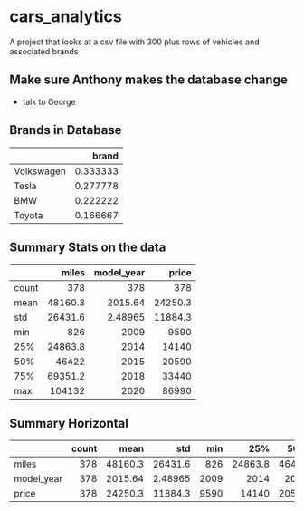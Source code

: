 # cars_analytics
A project that looks at a csv file with 300 plus rows of vehicles and associated brands

## Make sure Anthony makes the database change
- talk to George

## Brands in Database
|            |    brand |
|:-----------|---------:|
| Volkswagen | 0.333333 |
| Tesla      | 0.277778 |
| BMW        | 0.222222 |
| Toyota     | 0.166667 |

## Summary Stats on the data
|       |    miles |   model_year |**price**|
|:------|---------:|-------------:|--------:|
| count |    378   |    378       |   378   |
| mean  |  48160.3 |   2015.64    | 24250.3 |
| std   |  26431.6 |      2.48965 | 11884.3 |
| min   |    826   |   2009       |  9590   |
| 25%   |  24863.8 |   2014       | 14140   |
| 50%   |  46422   |   2015       | 20590   |
| 75%   |  69351.2 |   2018       | 33440   |
| max   | 104132   |   2020       | 86990   |

## Summary Horizontal
|            |   count |     mean |         std |   min |     25% |   50% |     75% |**max** |
|:-----------|--------:|---------:|------------:|------:|--------:|------:|--------:|-------:|
| miles      |     378 | 48160.3  | 26431.6     |   826 | 24863.8 | 46422 | 69351.2 | 104132 |
| model_year |     378 |  2015.64 |     2.48965 |  2009 |  2014   |  2015 |  2018   |   2020 |
| price      |     378 | 24250.3  | 11884.3     |  9590 | 14140   | 20590 | 33440   |  86990 |